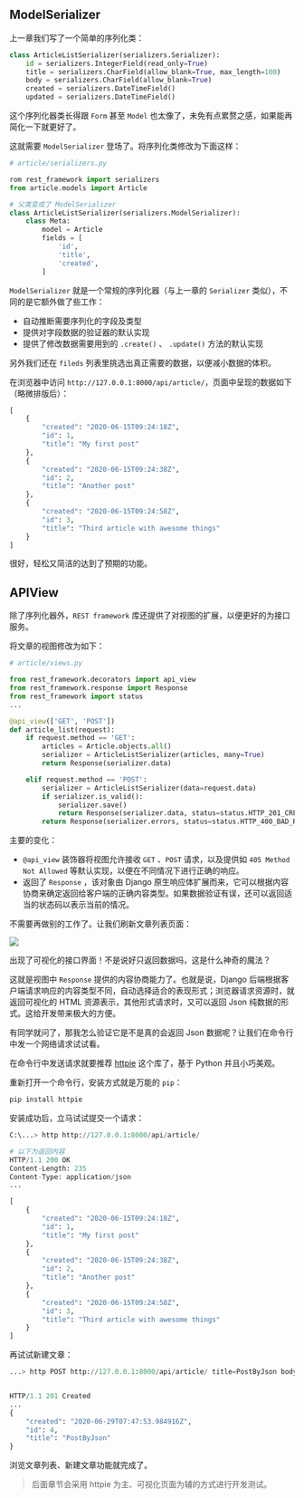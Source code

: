 ## ModelSerializer

上一章我们写了一个简单的序列化类：

```python
class ArticleListSerializer(serializers.Serializer):
    id = serializers.IntegerField(read_only=True)
    title = serializers.CharField(allow_blank=True, max_length=100)
    body = serializers.CharField(allow_blank=True)
    created = serializers.DateTimeField()
    updated = serializers.DateTimeField()
```

这个序列化器类长得跟 `Form` 甚至 `Model` 也太像了，未免有点累赘之感，如果能再简化一下就更好了。

这就需要 `ModelSerializer` 登场了。将序列化类修改为下面这样：

```python
# article/serializers.py

rom rest_framework import serializers
from article.models import Article

# 父类变成了 ModelSerializer
class ArticleListSerializer(serializers.ModelSerializer):
    class Meta:
        model = Article
        fields = [
            'id',
            'title',
            'created',
        ]
```

`ModelSerializer` 就是一个常规的序列化器（与上一章的 `Serializer` 类似），不同的是它额外做了些工作：

- 自动推断需要序列化的字段及类型
- 提供对字段数据的验证器的默认实现
- 提供了修改数据需要用到的 `.create()` 、 `.update()` 方法的默认实现

另外我们还在 `fileds` 列表里挑选出真正需要的数据，以便减小数据的体积。

在浏览器中访问 `http://127.0.0.1:8000/api/article/`，页面中呈现的数据如下（略微排版后）：

```python
[
    {
        "created": "2020-06-15T09:24:18Z",
        "id": 1,
        "title": "My first post"
    },
    {
        "created": "2020-06-15T09:24:38Z",
        "id": 2,
        "title": "Another post"
    },
    {
        "created": "2020-06-15T09:24:58Z",
        "id": 3,
        "title": "Third article with awesome things"
    }
]
```

很好，轻松又简洁的达到了预期的功能。

## APIView

除了序列化器外，`REST framework` 库还提供了对视图的扩展，以便更好的为接口服务。

将文章的视图修改为如下：

```python
# article/views.py

from rest_framework.decorators import api_view
from rest_framework.response import Response
from rest_framework import status
...

@api_view(['GET', 'POST'])
def article_list(request):
    if request.method == 'GET':
        articles = Article.objects.all()
        serializer = ArticleListSerializer(articles, many=True)
        return Response(serializer.data)

    elif request.method == 'POST':
        serializer = ArticleListSerializer(data=request.data)
        if serializer.is_valid():
            serializer.save()
            return Response(serializer.data, status=status.HTTP_201_CREATED)
        return Response(serializer.errors, status=status.HTTP_400_BAD_REQUEST)
```

主要的变化：

- `@api_view` 装饰器将视图允许接收 `GET` 、`POST` 请求，以及提供如 `405 Method Not Allowed` 等默认实现，以便在不同情况下进行正确的响应。
- 返回了 `Response` ，该对象由 Django 原生响应体扩展而来，它可以根据内容协商来确定返回给客户端的正确内容类型。如果数据验证有误，还可以返回适当的状态码以表示当前的情况。

不需要再做别的工作了。让我们刷新文章列表页面：

![](http://blog.dusaiphoto.com/drf-1.png)

出现了可视化的接口界面！不是说好只返回数据吗，这是什么神奇的魔法？

这就是视图中 `Response`  提供的内容协商能力了。也就是说，Django 后端根据客户端请求响应的内容类型不同，自动选择适合的表现形式；浏览器请求资源时，就返回可视化的 HTML 资源表示，其他形式请求时，又可以返回 Json 纯数据的形式。这给开发带来极大的方便。

有同学就问了，那我怎么验证它是不是真的会返回 Json 数据呢？让我们在命令行中发一个网络请求试试看。

在命令行中发送请求就要推荐 [httpie](https://github.com/jakubroztocil/httpie#installation) 这个库了，基于 Python 并且小巧美观。

重新打开一个命令行，安装方式就是万能的 `pip`：

```python
pip install httpie
```

安装成功后，立马试试提交一个请求：

```python
C:\...> http http://127.0.0.1:8000/api/article/

# 以下为返回内容
HTTP/1.1 200 OK
Content-Length: 235
Content-Type: application/json
...

[
    {
        "created": "2020-06-15T09:24:18Z",
        "id": 1,
        "title": "My first post"
    },
    {
        "created": "2020-06-15T09:24:38Z",
        "id": 2,
        "title": "Another post"
    },
    {
        "created": "2020-06-15T09:24:58Z",
        "id": 3,
        "title": "Third article with awesome things"
    }
]
```

再试试新建文章：

```python
...> http POST http://127.0.0.1:8000/api/article/ title=PostByJson body=HelloWorld!


HTTP/1.1 201 Created
...
{
    "created": "2020-06-29T07:47:53.984916Z",
    "id": 4,
    "title": "PostByJson"
}
```

浏览文章列表、新建文章功能就完成了。

> 后面章节会采用 httpie 为主、可视化页面为辅的方式进行开发测试。